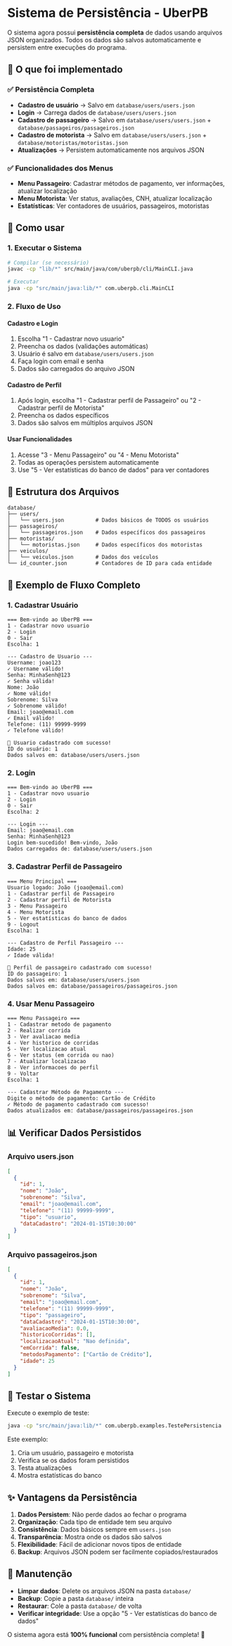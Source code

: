 # Sistema de Persistência - UberPB

O sistema agora possui **persistência completa** de dados usando arquivos JSON organizados. Todos os dados são salvos automaticamente e persistem entre execuções do programa.

## 🎯 O que foi implementado

### ✅ **Persistência Completa**
- **Cadastro de usuário** → Salvo em `database/users/users.json`
- **Login** → Carrega dados de `database/users/users.json`
- **Cadastro de passageiro** → Salvo em `database/users/users.json` + `database/passageiros/passageiros.json`
- **Cadastro de motorista** → Salvo em `database/users/users.json` + `database/motoristas/motoristas.json`
- **Atualizações** → Persistem automaticamente nos arquivos JSON

### ✅ **Funcionalidades dos Menus**
- **Menu Passageiro**: Cadastrar métodos de pagamento, ver informações, atualizar localização
- **Menu Motorista**: Ver status, avaliações, CNH, atualizar localização
- **Estatísticas**: Ver contadores de usuários, passageiros, motoristas

## 🚀 Como usar

### 1. **Executar o Sistema**
```bash
# Compilar (se necessário)
javac -cp "lib/*" src/main/java/com/uberpb/cli/MainCLI.java

# Executar
java -cp "src/main/java:lib/*" com.uberpb.cli.MainCLI
```

### 2. **Fluxo de Uso**

#### **Cadastro e Login**
1. Escolha "1 - Cadastrar novo usuario"
2. Preencha os dados (validações automáticas)
3. Usuário é salvo em `database/users/users.json`
4. Faça login com email e senha
5. Dados são carregados do arquivo JSON

#### **Cadastro de Perfil**
1. Após login, escolha "1 - Cadastrar perfil de Passageiro" ou "2 - Cadastrar perfil de Motorista"
2. Preencha os dados específicos
3. Dados são salvos em múltiplos arquivos JSON

#### **Usar Funcionalidades**
1. Acesse "3 - Menu Passageiro" ou "4 - Menu Motorista"
2. Todas as operações persistem automaticamente
3. Use "5 - Ver estatísticas do banco de dados" para ver contadores

## 📁 Estrutura dos Arquivos

```
database/
├── users/
│   └── users.json          # Dados básicos de TODOS os usuários
├── passageiros/
│   └── passageiros.json    # Dados específicos dos passageiros
├── motoristas/
│   └── motoristas.json     # Dados específicos dos motoristas
├── veiculos/
│   └── veiculos.json       # Dados dos veículos
└── id_counter.json         # Contadores de ID para cada entidade
```

## 🔄 Exemplo de Fluxo Completo

### **1. Cadastrar Usuário**
```
=== Bem-vindo ao UberPB ===
1 - Cadastrar novo usuario
2 - Login
0 - Sair
Escolha: 1

--- Cadastro de Usuario ---
Username: joao123
✓ Username válido!
Senha: MinhaSenh@123
✓ Senha válida!
Nome: João
✓ Nome válido!
Sobrenome: Silva
✓ Sobrenome válido!
Email: joao@email.com
✓ Email válido!
Telefone: (11) 99999-9999
✓ Telefone válido!

🎉 Usuario cadastrado com sucesso!
ID do usuário: 1
Dados salvos em: database/users/users.json
```

### **2. Login**
```
=== Bem-vindo ao UberPB ===
1 - Cadastrar novo usuario
2 - Login
0 - Sair
Escolha: 2

--- Login ---
Email: joao@email.com
Senha: MinhaSenh@123
Login bem-sucedido! Bem-vindo, João
Dados carregados de: database/users/users.json
```

### **3. Cadastrar Perfil de Passageiro**
```
=== Menu Principal ===
Usuario logado: João (joao@email.com)
1 - Cadastrar perfil de Passageiro
2 - Cadastrar perfil de Motorista
3 - Menu Passageiro
4 - Menu Motorista
5 - Ver estatísticas do banco de dados
9 - Logout
Escolha: 1

--- Cadastro de Perfil Passageiro ---
Idade: 25
✓ Idade válida!

🎉 Perfil de passageiro cadastrado com sucesso!
ID do passageiro: 1
Dados salvos em: database/users/users.json
Dados salvos em: database/passageiros/passageiros.json
```

### **4. Usar Menu Passageiro**
```
=== Menu Passageiro ===
1 - Cadastrar metodo de pagamento
2 - Realizar corrida
3 - Ver avaliacao media
4 - Ver historico de corridas
5 - Ver localizacao atual
6 - Ver status (em corrida ou nao)
7 - Atualizar localizacao
8 - Ver informacoes do perfil
9 - Voltar
Escolha: 1

--- Cadastrar Método de Pagamento ---
Digite o método de pagamento: Cartão de Crédito
✓ Método de pagamento cadastrado com sucesso!
Dados atualizados em: database/passageiros/passageiros.json
```

## 📊 Verificar Dados Persistidos

### **Arquivo users.json**
```json
[
  {
    "id": 1,
    "nome": "João",
    "sobrenome": "Silva",
    "email": "joao@email.com",
    "telefone": "(11) 99999-9999",
    "tipo": "usuario",
    "dataCadastro": "2024-01-15T10:30:00"
  }
]
```

### **Arquivo passageiros.json**
```json
[
  {
    "id": 1,
    "nome": "João",
    "sobrenome": "Silva",
    "email": "joao@email.com",
    "telefone": "(11) 99999-9999",
    "tipo": "passageiro",
    "dataCadastro": "2024-01-15T10:30:00",
    "avaliacaoMedia": 0.0,
    "historicoCorridas": [],
    "localizacaoAtual": "Nao definida",
    "emCorrida": false,
    "metodosPagamento": ["Cartão de Crédito"],
    "idade": 25
  }
]
```

## 🧪 Testar o Sistema

Execute o exemplo de teste:
```bash
java -cp "src/main/java:lib/*" com.uberpb.examples.TestePersistencia
```

Este exemplo:
1. Cria um usuário, passageiro e motorista
2. Verifica se os dados foram persistidos
3. Testa atualizações
4. Mostra estatísticas do banco

## ✨ Vantagens da Persistência

1. **Dados Persistem**: Não perde dados ao fechar o programa
2. **Organização**: Cada tipo de entidade tem seu arquivo
3. **Consistência**: Dados básicos sempre em `users.json`
4. **Transparência**: Mostra onde os dados são salvos
5. **Flexibilidade**: Fácil de adicionar novos tipos de entidade
6. **Backup**: Arquivos JSON podem ser facilmente copiados/restaurados

## 🔧 Manutenção

- **Limpar dados**: Delete os arquivos JSON na pasta `database/`
- **Backup**: Copie a pasta `database/` inteira
- **Restaurar**: Cole a pasta `database/` de volta
- **Verificar integridade**: Use a opção "5 - Ver estatísticas do banco de dados"

O sistema agora está **100% funcional** com persistência completa! 🎉

